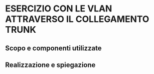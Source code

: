 # ESERCIZIO CON LE VLAN ATTRAVERSO IL COLLEGAMENTO TRUNK

## Scopo e componenti utilizzate

## Realizzazione e spiegazione
